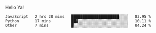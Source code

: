 Hello Ya!

<!--START_SECTION:waka-->

```text
JavaScript   2 hrs 28 mins   █████████████████████░░░░   83.95 %
Python       17 mins         ██▓░░░░░░░░░░░░░░░░░░░░░░   10.11 %
Other        7 mins          █░░░░░░░░░░░░░░░░░░░░░░░░   04.24 %
```

<!--END_SECTION:waka-->
